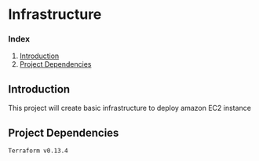 # Infrastructure

### Index 

  1) [Introduction](#Introduction)
  2) [Project Dependencies](#Project-Dependencies)

## Introduction 
This project will create basic infrastructure to deploy amazon EC2 instance 


## Project Dependencies

    Terraform v0.13.4

